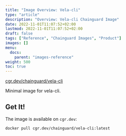 ```yaml
---
title: "Image Overview: Vela-cli"
type: "article"
description: "Overview: Vela-cli Chainguard Image"
date: 2022-11-01T11:07:52+02:00
lastmod: 2022-11-01T11:07:52+02:00
draft: false
tags: ["Reference", "Chainguard Images", "Product"]
images: []
menu:
  docs:
    parent: "images-reference"
weight: 500
toc: true
---
```


[cgr.dev/chainguard/vela-cli](https://github.com/chainguard-images/images/tree/main/images/vela-cli)


Minimal image for vela-cli.

## Get It!

The image is available on `cgr.dev`:

```
docker pull cgr.dev/chainguard/vela-cli:latest
```
